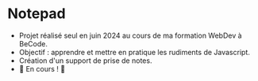 # Notepad

- Projet réalisé seul en juin 2024 au cours de ma formation WebDev à BeCode.
- Objectif : apprendre et mettre en pratique les rudiments de Javascript.
- Création d'un support de prise de notes.
- :hammer: En cours ! :hammer:
